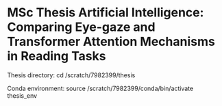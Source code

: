 # MSc Thesis Artificial Intelligence: Comparing Eye-gaze and Transformer Attention Mechanisms in Reading Tasks

Thesis directory:
cd /scratch/7982399/thesis

Conda environment:
source /scratch/7982399/conda/bin/activate thesis_env
